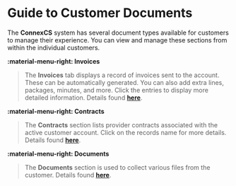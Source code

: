 # Guide to Customer Documents
The **ConnexCS** system has several document types available for customers to manage their experience. You can view and manage these sections from within the individual customers. 

**:material-menu-right: Invoices**

> The **Invoices** tab displays a record of invoices sent to the account. These can be automatically generated. You can also add extra lines, packages, minutes, and more. Click the entries to display more detailed information. Details found [**here**](https://docs.connexcs.com/customer/invoices/). 

**:material-menu-right: Contracts**

> The **Contracts** section lists provider contracts associated with the active customer account. Click on the records name for more details. Details found [**here**](https://docs.connexcs.com/customer/contracts/). 

**:material-menu-right: Documents**

> The **Documents** section is used to collect various files from the customer. Details found [**here**](https://docs.connexcs.com/customer/documents/). 
